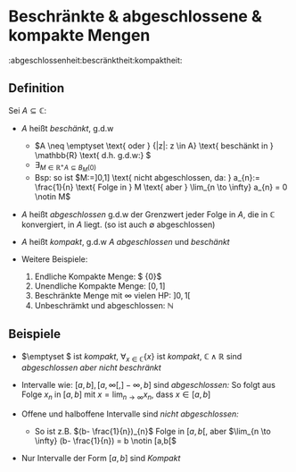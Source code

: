 # Beschränkte & abgeschlossene & kompakte Mengen
:abgeschlossenheit:bescränktheit:kompaktheit:

## Definition
$\text{Sei } A \subseteq \mathbb{C}$:

- $A$ heißt *beschänkt*, g.d.w
	- $A \neq \emptyset \text{ oder } \{|z|: z \in A\} \text{ beschänkt in } \mathbb{R} \text{ d.h. g.d.w:} $
	- $\exists_{M \in \mathbb{R}^{+} A \subseteq B_{M}(0)}$
	- Bsp: so ist $M:=]0,1] \text{ nicht abgeschlossen, da: } a_{n}:= \frac{1}{n} \text{ Folge in } M \text{ aber } \lim_{n \to \infty} a_{n} = 0 \notin M$

- $A$ heißt *abgeschlossen* g.d.w der Grenzwert jeder Folge in $A$, die in $\mathbb{C}$ konvergiert, in $A$ liegt. (so ist auch $\emptyset$ abgeschlossen) 

- $A$ heißt *kompakt*, g.d.w $A$ *abgeschlossen* und *beschänkt*

- Weitere Beispiele:
	1. Endliche Kompakte Menge: $ \{0\}$
	2. Unendliche Kompakte Menge: $[0,1]$
	3. Beschränkte Menge mit $\infty$ vielen HP: $]0,1[$
	4. Unbeschrämkt und abgeschlossen: $\mathbb{N}$

## Beispiele
- $\emptyset $ ist *kompakt*, $\forall_{x \in \mathbb{C}}\{x\}$ ist *kompakt*, $\mathbb{C} \land \mathbb{R}$ sind *abgeschlossen aber nicht beschränkt*

- Intervalle wie: $[a,b], [a, \infty[, ]-\infty,b]$ sind *abgeschlossen:* So folgt aus Folge $x_{n}$ in $[a,b]$ mit $x = \lim_{n \to \infty} x_{n}$, dass $x \in [a,b]$

- Offene und halboffene Intervalle sind *nicht abgeschlossen:* 
	- So ist z.B. $(b- \frac{1}{n})_{n}$ Folge in $[a,b[$, aber $\lim_{n \to \infty} (b- \frac{1}{n}) = b \notin [a,b[$

- Nur Intervalle der Form $[a,b]$ sind *Kompakt*
